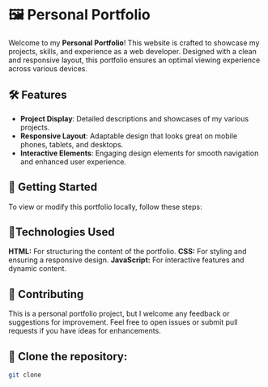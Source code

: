 # 🖼️ Personal Portfolio

Welcome to my **Personal Portfolio**! This website is crafted to showcase my projects, skills, and experience as a web developer. Designed with a clean and responsive layout, this portfolio ensures an optimal viewing experience across various devices.

## 🛠️ Features

- **Project Display**: Detailed descriptions and showcases of my various projects.
- **Responsive Layout**: Adaptable design that looks great on mobile phones, tablets, and desktops.
- **Interactive Elements**: Engaging design elements for smooth navigation and enhanced user experience.


## 🚀 Getting Started

To view or modify this portfolio locally, follow these steps:
   
## 🔧Technologies Used

**HTML:** For structuring the content of the portfolio.
**CSS:** For styling and ensuring a responsive design.
**JavaScript:** For interactive features and dynamic content.


## 📝 Contributing

This is a personal portfolio project, but I welcome any feedback or suggestions for improvement. Feel free to open issues or submit pull requests if you have ideas for enhancements.

## 🚀 Clone the repository:
   ```bash
   git clone 
